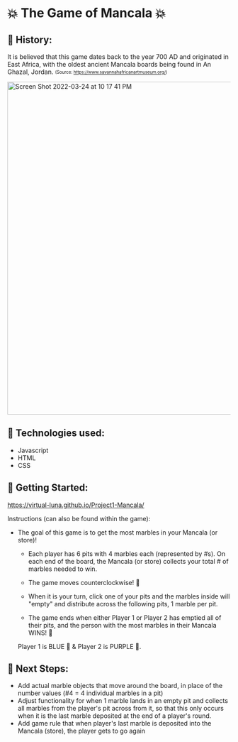 # :boom: The Game of Mancala :boom:
## :scroll: History:
It is believed that this game dates back to the year 700 AD and originated in East Africa, with the oldest ancient Mancala boards being found in An Ghazal, Jordan. <sub><sup>(Source: https://www.savannahafricanartmuseum.org/)</sup></sub>

<img width="750" alt="Screen Shot 2022-03-24 at 10 17 41 PM" src="https://user-images.githubusercontent.com/42722554/160059178-42ce70f8-f61a-4b47-b046-98042b96074c.png">

  
 ## :hatching_chick: Technologies used: 
  - Javascript
  - HTML
  - CSS
  
 ## :trident: Getting Started: 
  https://virtual-luna.github.io/Project1-Mancala/
  
  Instructions (can also be found within the game):
  
  - The goal of this game is to get the most marbles in your Mancala (or store)!

    - Each player has 6 pits with 4 marbles each (represented by #s). On each end of the board, the Mancala (or store) collects your total # of marbles needed to win.

    - The game moves counterclockwise! :dizzy:

    - When it is your turn, click one of your pits and the marbles inside will "empty" and distribute across the following pits, 1 marble per pit.

    - The game ends when either Player 1 or Player 2 has emptied all of their pits, and the person with the most marbles in their Mancala WINS! :clap:

    Player 1 is BLUE :blue_heart: & Player 2 is PURPLE :purple_heart:. 

  
  ## :thought_balloon: Next Steps: 
  - Add actual marble objects that move around the board, in place of the number values (#4 = 4 individual marbles in a pit)
  - Adjust functionality for when 1 marble lands in an empty pit and collects all marbles from the player's pit across from it, so that this only occurs when it is the last marble deposited at the end of a player's round.
  - Add game rule that when player's last marble is deposited into the Mancala (store), the player gets to go again
  
